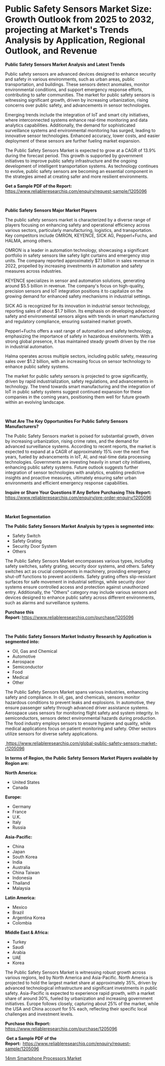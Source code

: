 <p><h1>Public Safety Sensors Market Size: Growth Outlook from 2025 to 2032, projecting at Market's Trends Analysis by Application, Regional Outlook, and Revenue</h1></p><p><strong>Public Safety Sensors Market Analysis and Latest Trends</strong></p>
<p><p>Public safety sensors are advanced devices designed to enhance security and safety in various environments, such as urban areas, public transportation, and buildings. These sensors detect anomalies, monitor environmental conditions, and support emergency response efforts, contributing to safer communities. The market for public safety sensors is witnessing significant growth, driven by increasing urbanization, rising concerns over public safety, and advancements in sensor technologies. </p><p>Emerging trends include the integration of IoT and smart city initiatives, where interconnected systems enhance real-time monitoring and data analytics capabilities. Additionally, the demand for sophisticated surveillance systems and environmental monitoring has surged, leading to innovative sensor technologies. Enhanced accuracy, lower costs, and easier deployment of these sensors are further fueling market expansion.</p><p>The Public Safety Sensors Market is expected to grow at a CAGR of 13.9% during the forecast period. This growth is supported by government initiatives to improve public safety infrastructure and the ongoing development of intelligent transportation systems. As technology continues to evolve, public safety sensors are becoming an essential component in the strategies aimed at creating safer and more resilient environments.</p></p>
<p><strong>Get a Sample PDF of the Report:&nbsp;</strong> <a href="https://www.reliableresearchiq.com/enquiry/request-sample/1205096?utm_campaign=2257&utm_medium=2&utm_source=Github&utm_content=ia&utm_term=13022025&utm_id=public-safety-sensors">https://www.reliableresearchiq.com/enquiry/request-sample/1205096</a></p>
<p>&nbsp;</p>
<p><strong>Public Safety Sensors Major Market Players</strong></p>
<p><p>The public safety sensors market is characterized by a diverse range of players focusing on enhancing safety and operational efficiency across various sectors, particularly manufacturing, logistics, and transportation. Key competitors include OMRON, KEYENCE, SICK AG, Pepperl+Fuchs, and HALMA, among others.</p><p>OMRON is a leader in automation technology, showcasing a significant portfolio in safety sensors like safety light curtains and emergency stop units. The company reported approximately $7.1 billion in sales revenue in 2022, propelled by increasing investments in automation and safety measures across industries. </p><p>KEYENCE specializes in sensor and automation solutions, generating around $5.5 billion in revenue. The company's focus on high-quality, precision sensors and IoT integration positions it to capitalize on the growing demand for enhanced safety mechanisms in industrial settings.</p><p>SICK AG is recognized for its innovation in industrial sensor technology, reporting sales of about $1.7 billion. Its emphasis on developing advanced safety and environmental sensors aligns with trends in smart manufacturing and regulatory compliance, ensuring sustained market growth.</p><p>Pepperl+Fuchs offers a vast range of automation and safety technology, emphasizing the importance of safety in hazardous environments. With a strong global presence, it has maintained steady growth driven by the rise in industrial automation.</p><p>Halma operates across multiple sectors, including public safety, measuring sales over $1.2 billion, with an increasing focus on sensor technology to enhance public safety systems.</p><p>The market for public safety sensors is projected to grow significantly, driven by rapid industrialization, safety regulations, and advancements in technology. The trend towards smart manufacturing and the integration of IoT in public safety systems suggest continued expansion for these companies in the coming years, positioning them well for future growth within an evolving landscape.</p></p>
<p>&nbsp;</p>
<p><strong>What Are The Key Opportunities For Public Safety Sensors Manufacturers?</strong></p>
<p><p>The Public Safety Sensors market is poised for substantial growth, driven by increasing urbanization, rising crime rates, and the demand for advanced surveillance systems. According to recent reports, the market is expected to expand at a CAGR of approximately 15% over the next five years, fueled by advancements in IoT, AI, and real-time data processing technologies. Governments are investing heavily in smart city initiatives, enhancing public safety systems. Future outlook suggests further integration of sensor technologies with analytics, enabling predictive insights and proactive measures, ultimately ensuring safer urban environments and efficient emergency response capabilities.</p></p>
<p><strong>Inquire or Share Your Questions If Any Before Purchasing This Report:</strong> <a href="https://www.reliableresearchiq.com/enquiry/pre-order-enquiry/1205096?utm_campaign=2257&utm_medium=2&utm_source=Github&utm_content=ia&utm_term=13022025&utm_id=public-safety-sensors">https://www.reliableresearchiq.com/enquiry/pre-order-enquiry/1205096</a></p>
<p>&nbsp;</p>
<p><strong>Market Segmentation</strong></p>
<p><strong>The Public Safety Sensors Market Analysis by types is segmented into:</strong></p>
<p><ul><li>Safety Switch</li><li>Safety Grating</li><li>Security Door System</li><li>Others</li></ul></p>
<p><p>The Public Safety Sensors Market encompasses various types, including safety switches, safety grating, security door systems, and others. Safety switches act as crucial components in machinery, providing emergency shut-off functions to prevent accidents. Safety grating offers slip-resistant surfaces for safe movement in industrial settings, while security door systems ensure controlled access and protection against unauthorized entry. Additionally, the "Others" category may include various sensors and devices designed to enhance public safety across different environments, such as alarms and surveillance systems.</p></p>
<p><strong>Purchase this Report:&nbsp;</strong><a href="https://www.reliableresearchiq.com/purchase/1205096?utm_campaign=2257&utm_medium=2&utm_source=Github&utm_content=ia&utm_term=13022025&utm_id=public-safety-sensors">https://www.reliableresearchiq.com/purchase/1205096</a></p>
<p>&nbsp;</p>
<p><strong>The Public Safety Sensors Market Industry Research by Application is segmented into:</strong></p>
<p><ul><li>Oil, Gas and Chemical</li><li>Automotive</li><li>Aerospace</li><li>Semiconductor</li><li>Food</li><li>Medical</li><li>Other</li></ul></p>
<p><p>The Public Safety Sensors Market spans various industries, enhancing safety and compliance. In oil, gas, and chemicals, sensors monitor hazardous conditions to prevent leaks and explosions. In automotive, they ensure passenger safety through advanced driver assistance systems. Aerospace uses sensors for monitoring flight safety and system integrity. In semiconductors, sensors detect environmental hazards during production. The food industry employs sensors to ensure hygiene and quality, while medical applications focus on patient monitoring and safety. Other sectors utilize sensors for diverse safety applications.</p></p>
<p><a href="https://www.reliableresearchiq.com/global-public-safety-sensors-market-r1205096?utm_campaign=2257&utm_medium=2&utm_source=Github&utm_content=ia&utm_term=13022025&utm_id=public-safety-sensors">&nbsp;https://www.reliableresearchiq.com/global-public-safety-sensors-market-r1205096</a></p>
<p><strong>In terms of Region, the Public Safety Sensors Market Players available by Region are:</strong></p>
<p>
    <p> <strong> North America: </strong>
        <ul>
            <li>United States</li>
            <li>Canada</li>
        </ul>
        </p> 
    <p> <strong> Europe: </strong>
        <ul>
            <li>Germany</li>
            <li>France</li>
            <li>U.K.</li>
            <li>Italy</li>
            <li>Russia</li>
        </ul>
        </p> 
    <p> <strong> Asia-Pacific: </strong>
        <ul>
            <li>China</li>
            <li>Japan</li>
            <li>South Korea</li>
            <li>India</li>
            <li>Australia</li>
            <li>China Taiwan</li>
            <li>Indonesia</li>
            <li>Thailand</li>
            <li>Malaysia</li>
        </ul>
        </p> 
    <p> <strong> Latin America: </strong>
        <ul>
            <li>Mexico</li>
            <li>Brazil</li>
            <li>Argentina Korea</li>
            <li>Colombia</li>
        </ul>
        </p> 
    <p> <strong> Middle East & Africa: </strong>
        <ul>
            <li>Turkey</li>
            <li>Saudi</li>
            <li>Arabia</li>
            <li>UAE</li>
            <li>Korea</li>
        </ul>
    </p>
    </p>
<p><p>The Public Safety Sensors Market is witnessing robust growth across various regions, led by North America and Asia-Pacific. North America is projected to hold the largest market share at approximately 35%, driven by advanced technological infrastructure and significant investments in public safety. Asia-Pacific is expected to experience rapid growth, with a market share of around 30%, fueled by urbanization and increasing government initiatives. Europe follows closely, capturing about 25% of the market, while the USA and China account for 5% each, reflecting their specific local challenges and investment levels.</p></p>
<p><strong>Purchase this Report: </strong><a href="https://www.reliableresearchiq.com/purchase/1205096?utm_campaign=2257&utm_medium=2&utm_source=Github&utm_content=ia&utm_term=13022025&utm_id=public-safety-sensors">https://www.reliableresearchiq.com/purchase/1205096</a></p>
<p>&nbsp;<strong>Get a Sample PDF of the Report:&nbsp;&nbsp;</strong><a href="https://www.reliableresearchiq.com/enquiry/request-sample/1205096?utm_campaign=2257&utm_medium=2&utm_source=Github&utm_content=ia&utm_term=13022025&utm_id=public-safety-sensors">https://www.reliableresearchiq.com/enquiry/request-sample/1205096</a></p>
<p><strong></strong></p>
<p><p><a href="https://github.com/hillsmyung726/Market-Research-Report-List-1/blob/main/14nm-smartphone-processors-market.md?utm_campaign=2257&utm_medium=2&utm_source=Github&utm_content=ia&utm_term=13022025&utm_id=public-safety-sensors">14nm Smartphone Processors Market</a></p></p>